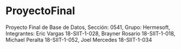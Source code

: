 # ProyectoFinal
Proyecto Final de Base de Datos, Sección: 0541, Grupo: Hermesoft, Integrantes: Eric Vargas 18-SIIT-1-028, Brayner Rosario 18-SIIT-1-018, Michael Peralta 18-SIIT-1-052, Joel Mercedes 18-SIIT-1-034
